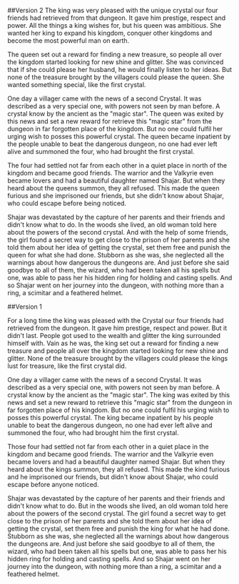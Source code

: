 ##Version 2
The king was very pleased with the unique crystal our four friends had retrieved from that dungeon. It gave him prestige, respect and power. All the things a king wishes for, but his queen was ambitious. She wanted her king to expand his kingdom, conquer other kingdoms and become the most powerful man on earth.

The queen set out a reward for finding a new treasure, so people all over the kingdom started looking for new shine and glitter. She was convinced that if she could please her husband, he would finally listen to her ideas. But none of the treasure brought by the villagers could please the queen. She wanted something special, like the first crystal.

One day a villager came with the news of a second Crystal. It was described as a very special one, with powers not seen by man before. A crystal know by the ancient as the "magic star". The queen was exited by this news and set a new reward for retrieve this "magic star" from the dungeon in far forgotten place of the kingdom. But no one could fulfil her urging wish to posses this powerful crystal. The queen became inpatient by the people unable to beat the dangerous dungeon, no one had ever left alive and summoned the four, who had brought the first crystal.

The four had settled not far from each other in a quiet place in north of the kingdom and became good friends. The warrior and the Valkyrie even became lovers and had a beautiful daughter named Shajar. But when they heard about the queens summon, they all refused. This made the queen furious and she imprisoned our friends, but she didn't know about Shajar, who could escape before being noticed.

Shajar was devastated by the capture of her parents and their friends and didn't know what to do. In the woods she lived, an old woman told here about the powers of the second crystal. And with the help of some friends, the girl found a secret way to get close to the prison of her parents and she told them about her idea of getting the crystal, set them free and punish the queen for what she had done. Stubborn as she was, she neglected all the warnings about how dangerous the dungeons are. And just before she said goodbye to all of them, the wizard, who had been taken all his spells but one, was able to pass her his hidden ring for holding and casting spells. And so Shajar went on her journey into the dungeon, with nothing more than a ring, a scimitar and a feathered helmet.

##Version 1

For a long time the king was pleased with the Crystal our four friends had retrieved from the dungeon. It gave him prestige, respect and power. But it didn't last. People got used to the wealth and glitter the king surrounded himself with. Vain as he was, the king set out a reward for finding a new treasure and people all over the kingdom started looking for new shine and glitter. None of the treasure brought by the villagers could please the kings lust for treasure, like the first crystal did.

One day a villager came with the news of a second Crystal. It was described as a very special one, with powers not seen by man before. A crystal know by the ancient as the "magic star". The king was exited by this news and set a new reward to retrieve this "magic star" from the dungeon in far forgotten place of his kingdom. But no one could fulfil his urging wish to posses this powerful crystal. The king became inpatient by his people unable to beat the dangerous dungeon, no one had ever left alive and summoned the four, who had brought him the first crystal.

Those four had settled not far from each other in a quiet place in the kingdom and became good friends. The warrior and the Valkyrie even became lovers and had a beautiful daughter named Shajar. But when they heard about the kings summon, they all refused. This made the kind furious and he imprisoned our friends, but didn't know about Shajar, who could escape before anyone noticed.

Shajar was devastated by the capture of her parents and their friends and didn't know what to do. But in the woods she lived, an old woman told here about the powers of the second crystal. The girl found a secret way to get close to the prison of her parents and she told them about her idea of getting the crystal, set them free and punish the king for what he had done. Stubborn as she was, she neglected all the warnings about how dangerous the dungeons are. And just before she said goodbye to all of them, the wizard, who had been taken all his spells but one, was able to pass her his hidden ring for holding and casting spells. And so Shajar went on her journey into the dungeon, with nothing more than a ring, a scimitar and a feathered helmet.